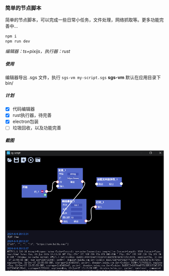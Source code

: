 ### 简单的节点脚本
简单的节点脚本，可以完成一些日常小任务，文件处理，网络抓取等。更多功能完善中...
```shell
npm i
npm run dev
```
 _编辑器：ts+pixijs，执行器：rust_ 

##### 使用
编辑器导出 .sgs 文件，执行 `sgs-vm my-script.sgs`
 **sgs-vm** 默认在应用目录下bin/

##### 计划
- [x] 代码编辑器
- [x] rust执行器，待完善
- [x] electron包装
- [ ] 垃圾回收，以及功能完善
##### 截图
![gs-view.png](data/gs-view.png)